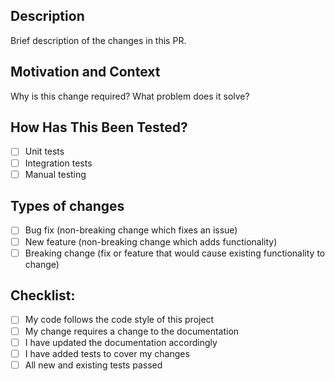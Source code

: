 ## Description

Brief description of the changes in this PR.

## Motivation and Context

Why is this change required? What problem does it solve?

## How Has This Been Tested?

- [ ] Unit tests
- [ ] Integration tests
- [ ] Manual testing

## Types of changes

- [ ] Bug fix (non-breaking change which fixes an issue)
- [ ] New feature (non-breaking change which adds functionality)
- [ ] Breaking change (fix or feature that would cause existing functionality to change)

## Checklist:

- [ ] My code follows the code style of this project
- [ ] My change requires a change to the documentation
- [ ] I have updated the documentation accordingly
- [ ] I have added tests to cover my changes
- [ ] All new and existing tests passed